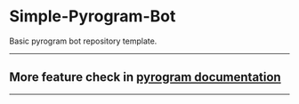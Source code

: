# Simple-Pyrogram-Bot

Basic pyrogram bot repository template.

---

## More feature check in [pyrogram documentation](https://docs.pyrogram.org)

---
